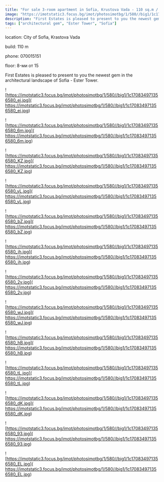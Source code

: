```yaml
---
title: "For sale 3-room apartment in Sofia, Krustova Vada - 110 sq.m / 290,500 EUR :: imot.bg Ad"
image: "https://imotstatic3.focus.bg/imot/photosimotbg/1/580//big1/1c170834971356580_JX.jpg"
description: "First Estates is pleased to present to you the newest gem in the architectural landscape of Sofia - Ester Tower."
tags: ["architectural gem", "Ester Tower", "Sofia"]
---
```


location: City of Sofia, Krastova Vada

build: 110 m

phone: 070015151

floor: 8-ми от 15

First Estates is pleased to present to you the newest gem in the architectural landscape of Sofia - Ester Tower.


![https://imotstatic3.focus.bg/imot/photosimotbg/1/580//big1/1c170834971356580_ei.jpg]( https://imotstatic3.focus.bg/imot/photosimotbg/1/580//big1/1c170834971356580_ei.jpg)


![https://imotstatic3.focus.bg/imot/photosimotbg/1/580//big1/1c170834971356580_6m.jpg]( https://imotstatic3.focus.bg/imot/photosimotbg/1/580//big1/1c170834971356580_6m.jpg)


![https://imotstatic3.focus.bg/imot/photosimotbg/1/580//big1/1c170834971356580_KZ.jpg]( https://imotstatic3.focus.bg/imot/photosimotbg/1/580//big1/1c170834971356580_KZ.jpg)


![https://imotstatic3.focus.bg/imot/photosimotbg/1/580//big1/1c170834971356580_yL.jpg]( https://imotstatic3.focus.bg/imot/photosimotbg/1/580//big1/1c170834971356580_yL.jpg)


![https://imotstatic3.focus.bg/imot/photosimotbg/1/580//big1/1c170834971356580_bZ.jpg]( https://imotstatic3.focus.bg/imot/photosimotbg/1/580//big1/1c170834971356580_bZ.jpg)


![https://imotstatic3.focus.bg/imot/photosimotbg/1/580//big1/1c170834971356580_jh.jpg]( https://imotstatic3.focus.bg/imot/photosimotbg/1/580//big1/1c170834971356580_jh.jpg)


![https://imotstatic3.focus.bg/imot/photosimotbg/1/580//big1/1c170834971356580_2v.jpg]( https://imotstatic3.focus.bg/imot/photosimotbg/1/580//big1/1c170834971356580_2v.jpg)


![https://imotstatic3.focus.bg/imot/photosimotbg/1/580//big1/1c170834971356580_wJ.jpg]( https://imotstatic3.focus.bg/imot/photosimotbg/1/580//big1/1c170834971356580_wJ.jpg)


![https://imotstatic3.focus.bg/imot/photosimotbg/1/580//big1/1c170834971356580_hB.jpg]( https://imotstatic3.focus.bg/imot/photosimotbg/1/580//big1/1c170834971356580_hB.jpg)


![https://imotstatic3.focus.bg/imot/photosimotbg/1/580//big1/1c170834971356580_tL.jpg]( https://imotstatic3.focus.bg/imot/photosimotbg/1/580//big1/1c170834971356580_tL.jpg)


![https://imotstatic3.focus.bg/imot/photosimotbg/1/580//big1/1c170834971356580_dK.jpg]( https://imotstatic3.focus.bg/imot/photosimotbg/1/580//big1/1c170834971356580_dK.jpg)


![https://imotstatic3.focus.bg/imot/photosimotbg/1/580//big1/1c170834971356580_93.jpg]( https://imotstatic3.focus.bg/imot/photosimotbg/1/580//big1/1c170834971356580_93.jpg)


![https://imotstatic3.focus.bg/imot/photosimotbg/1/580//big1/1c170834971356580_EL.jpg]( https://imotstatic3.focus.bg/imot/photosimotbg/1/580//big1/1c170834971356580_EL.jpg)



